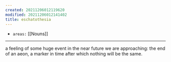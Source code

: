 ```yaml
---
created: 20211206012119620
modified: 20211206012141402
title: eschatothesia
---
```


- `areas:` [[Nouns]]

---

a feeling of some huge event in the near future we are approaching: the end of an aeon, a marker in time after which nothing will be the same.
